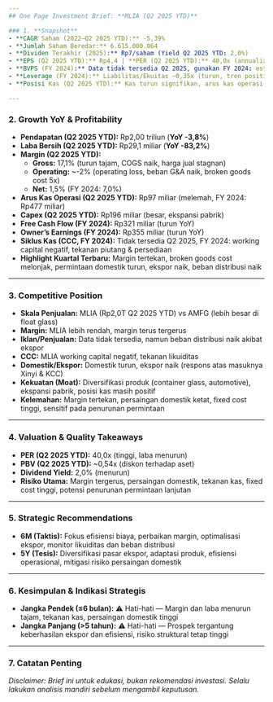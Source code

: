 ```yaml
---
## One Page Investment Brief: **MLIA (Q2 2025 YTD)**

### 1. **Snapshot**
- **CAGR Saham (2022–Q2 2025 YTD):** -5,39%
- **Jumlah Saham Beredar:** 6.615.000.064
- **Dividen Terakhir (2025):** Rp7/saham (Yield Q2 2025 YTD: 2,0%)
- **EPS (Q2 2025 YTD):** Rp4,4 | **PER (Q2 2025 YTD):** 40,0x (annualized, trailing)
- **BVPS (FY 2024):** Data tidak tersedia Q2 2025, gunakan FY 2024: estimasi Rp600–650/saham | **PBV (Q2 2025 YTD):** ~0,54x
- **Leverage (FY 2024):** Liabilitas/Ekuitas ~0,35x (turun, tren positif)
- **Posisi Kas (Q2 2025 YTD):** Kas turun signifikan, arus kas operasi positif namun arus kas investasi besar; **Utang Bersih:** menurun, bank loan makin kecil

---
```


### 2. **Growth YoY & Profitability**
- **Pendapatan (Q2 2025 YTD):** Rp2,00 triliun (**YoY -3,8%**)
- **Laba Bersih (Q2 2025 YTD):** Rp29,1 miliar (**YoY -83,2%**)
- **Margin (Q2 2025 YTD):**
  - **Gross:** 17,1% (turun tajam, COGS naik, harga jual stagnan)
  - **Operating:** ~-2% (operating loss, beban G&A naik, broken goods cost 5x)
  - **Net:** 1,5% (FY 2024: 7,0%)
- **Arus Kas Operasi (Q2 2025 YTD):** Rp97 miliar (melemah, FY 2024: Rp477 miliar)
- **Capex (Q2 2025 YTD):** Rp196 miliar (besar, ekspansi pabrik)
- **Free Cash Flow (FY 2024):** Rp321 miliar (turun YoY)
- **Owner’s Earnings (FY 2024):** Rp355 miliar (turun YoY)
- **Siklus Kas (CCC, FY 2024):** Tidak tersedia Q2 2025, FY 2024: working capital negatif, tekanan piutang & persediaan
- **Highlight Kuartal Terbaru:** Margin tertekan, broken goods cost melonjak, permintaan domestik turun, ekspor naik, beban distribusi naik

---

### 3. **Competitive Position**
- **Skala Penjualan:** MLIA (Rp2,0T Q2 2025 YTD) vs AMFG (lebih besar di float glass)
- **Margin:** MLIA lebih rendah, margin terus tergerus
- **Iklan/Penjualan:** Data tidak tersedia, namun beban distribusi naik akibat ekspor
- **CCC:** MLIA working capital negatif, tekanan likuiditas
- **Domestik/Ekspor:** Domestik turun, ekspor naik (respons atas masuknya Xinyi & KCC)
- **Kekuatan (Moat):** Diversifikasi produk (container glass, automotive), ekspansi pabrik, posisi kas masih positif
- **Kelemahan:** Margin tertekan, persaingan domestik ketat, fixed cost tinggi, sensitif pada penurunan permintaan

---

### 4. **Valuation & Quality Takeaways**
- **PER (Q2 2025 YTD):** 40,0x (tinggi, laba menurun)
- **PBV (Q2 2025 YTD):** ~0,54x (diskon terhadap aset)
- **Dividend Yield:** 2,0% (menurun)
- **Risiko Utama:** Margin tergerus, persaingan domestik, tekanan kas, fixed cost tinggi, potensi penurunan permintaan lanjutan

---

### 5. **Strategic Recommendations**
- **6M (Taktis):** Fokus efisiensi biaya, perbaikan margin, optimalisasi ekspor, monitor likuiditas dan beban distribusi
- **5Y (Tesis):** Diversifikasi pasar ekspor, adaptasi produk, efisiensi operasional, mitigasi risiko persaingan domestik

---

### 6. **Kesimpulan & Indikasi Strategis**
- **Jangka Pendek (≤6 bulan):** ⚠️ Hati-hati — Margin dan laba menurun tajam, tekanan kas, persaingan domestik tinggi
- **Jangka Panjang (>5 tahun):** ⚠️ Hati-hati — Prospek tergantung keberhasilan ekspor dan efisiensi, risiko struktural tetap tinggi

---

### 7. **Catatan Penting**
*Disclaimer: Brief ini untuk edukasi, bukan rekomendasi investasi. Selalu lakukan analisis mandiri sebelum mengambil keputusan.*